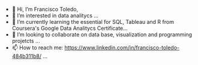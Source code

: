 - 👋 Hi, I’m Francisco Toledo,
- 👀 I’m interested in data analitycs  ...
- 🌱 I’m currently learning the essential for SQL, Tableau and R from Coursera's Google Data Analitycs Certificate...
- 💞️ I’m looking to collaborate on data base, visualization and programming projetcts ...
- 📫 How to reach me: https://www.linkedin.com/in/francisco-toledo-484b311b8/ ...

<!---
Ftoledo98/Ftoledo98 is a ✨ special ✨ repository because its `README.md` (this file) appears on your GitHub profile.
You can click the Preview link to take a look at your changes.
--->
